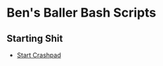# Ben's Baller Bash Scripts

Starting Shit
--------

* [Start Crashpad](https://github.com/workingBen/bash-scripts/blob/master/start_crashpad.sh)
